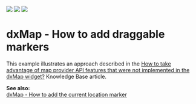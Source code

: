 <!-- default badges list -->
![](https://img.shields.io/endpoint?url=https://codecentral.devexpress.com/api/v1/VersionRange/128584430/13.2.6%2B)
[![](https://img.shields.io/badge/Open_in_DevExpress_Support_Center-FF7200?style=flat-square&logo=DevExpress&logoColor=white)](https://supportcenter.devexpress.com/ticket/details/E4639)
[![](https://img.shields.io/badge/📖_How_to_use_DevExpress_Examples-e9f6fc?style=flat-square)](https://docs.devexpress.com/GeneralInformation/403183)
<!-- default badges end -->
# dxMap - How to add draggable markers


<p>This example illustrates an approach described in the <a href="https://www.devexpress.com/Support/Center/p/KA18782">How to take advantage of map provider API features that were not implemented in the dxMap widget?</a> Knowledge Base article.</p><p><strong>See also:</strong><br />
<a href="http://www.devexpress.com/Support/Center/Example/Details/E4734"><u>dxMap - How to add the current location marker</u></a></p>

<br/>


